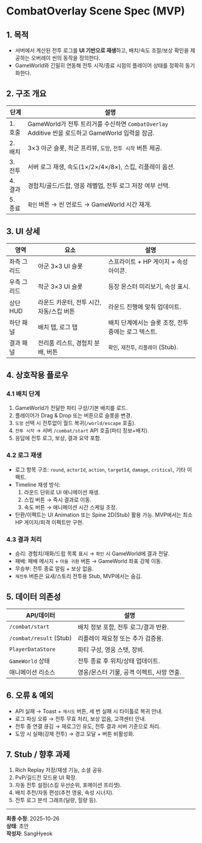 # CombatOverlay Scene Spec (MVP)

## 1. 목적
- 서버에서 계산된 전투 로그를 **UI 기반으로 재생**하고, 배치/속도 조절/보상 확인을 제공하는 오버레이 씬의 동작을 정의한다.
- GameWorld와 긴밀히 연동해 전투 시작/종료 시점의 플레이어 상태를 정확히 동기화한다.

## 2. 구조 개요
| 단계 | 설명 |
| --- | --- |
| 1. 호출 | GameWorld가 전투 트리거를 수신하면 `CombatOverlay` Additive 씬을 로드하고 GameWorld 입력을 잠금. |
| 2. 배치 | 3×3 아군 슬롯, 적군 프리뷰, `도망`, `전투 시작` 버튼 제공. |
| 3. 전투 | 서버 로그 재생, 속도(1×/2×/4×/8×), 스킵, 리플레이 옵션. |
| 4. 결과 | 경험치/골드/드랍, 영웅 레벨업, 전투 로그 저장 여부 선택. |
| 5. 종료 | `확인` 버튼 → 씬 언로드 → GameWorld 시간 재개. |

## 3. UI 상세
| 영역 | 요소 | 설명 |
| --- | --- | --- |
| 좌측 그리드 | 아군 3×3 UI 슬롯 | 스프라이트 + HP 게이지 + 속성 아이콘. |
| 우측 그리드 | 적군 3×3 UI 슬롯 | 등장 몬스터 미리보기, 속성 표시. |
| 상단 HUD | 라운드 카운터, 전투 시간, 자동/스킵 버튼 | 라운드 진행에 맞춰 업데이트. |
| 하단 패널 | 배치 탭, 로그 탭 | 배치 단계에서는 슬롯 조정, 전투 중에는 로그 텍스트. |
| 결과 패널 | 전리품 리스트, 경험치 분배, 버튼 | `확인`, `재전투`, `리플레이` (Stub). |

## 4. 상호작용 플로우
### 4.1 배치 단계
1. GameWorld가 전달한 파티 구성/기본 배치를 로드.  
2. 플레이어가 Drag & Drop 또는 버튼으로 슬롯을 변경.  
3. `도망` 선택 시 전투없이 월드 복귀(`/world/escape` 호출).  
4. `전투 시작` → 서버 `/combat/start` API 호출(파티 정보+배치).  
5. 응답에 전투 로그, 보상, 결과 요약 포함.

### 4.2 로그 재생
- 로그 항목 구조: `round`, `actorId`, `action`, `targetId`, `damage`, `critical`, 기타 이펙트.  
- Timeline 재생 방식:
  1. 라운드 단위로 UI 애니메이션 재생.  
  2. 스킵 버튼 → 즉시 결과로 이동.  
  3. 속도 버튼 → 애니메이션 시간 스케일 조정.  
- 탄환/이펙트는 UI Animation 또는 Spine 2D(Stub) 활용 가능. MVP에서는 최소 HP 게이지/피격 이펙트만 구현.

### 4.3 결과 처리
- 승리: 경험치/재화/드랍 목록 표시 → `확인` 시 GameWorld에 결과 전달.  
- 패배: 패배 메시지 + `마을 귀환` 버튼 → GameWorld 좌표 강제 이동.  
- 무승부: 전투 종료 알림 + 보상 없음.  
- `재전투` 버튼은 요새/스토리 전투용 Stub, MVP에서는 숨김.

## 5. 데이터 의존성
| API/데이터 | 설명 |
| --- | --- |
| `/combat/start` | 배치 정보 포함, 전투 로그/결과 반환. |
| `/combat/result` (Stub) | 리플레이 재요청 또는 추가 검증용. |
| `PlayerDataStore` | 파티 구성, 영웅 스탯, 장비. |
| `GameWorld` 상태 | 전투 종료 후 위치/상태 업데이트. |
| 애니메이션 리소스 | 영웅/몬스터 기물, 공격 이펙트, 사망 연출. |

## 6. 오류 & 예외
- API 실패 → Toast + `재시도` 버튼, 세 번 실패 시 타이틀로 복귀 안내.  
- 로그 파싱 오류 → 전투 무효 처리, 보상 없음, 고객센터 안내.  
- 전투 중 연결 끊김 → 재로그인 유도, 전투 결과 서버 기준으로 처리.  
- 도망 시 실패(강제 전투) → 경고 모달 + 버튼 비활성화.

## 7. Stub / 향후 과제
1. Rich Replay 저장/재생 기능, 소셜 공유.  
2. PvP/길드전 모드용 UI 확장.  
3. 자동 전투 설정(스킬 우선순위, 포메이션 프리셋).  
4. 배치 추천/자동 편성(추천 영웅, 속성 시너지).  
5. 전투 로그 분석 그래프(딜량, 힐량 등).

---
**최종 수정**: 2025-10-26  
**상태**: 초안  
**작성자**: SangHyeok  

